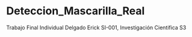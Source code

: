 # Deteccion_Mascarilla_Real
Trabajo Final Individual Delgado Erick SI-001, Investigación Cientifica S3
